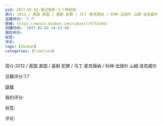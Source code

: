 ```yaml
---
pid: 2017-02-02-看过电影-七个神经病
简介: 2012 / 英国 美国 / 喜剧 犯罪 / 马丁·麦克唐纳 / 科林·法瑞尔 山姆·洛克威尔
豆瓣评分: '7.7'
链接: https://movie.douban.com/subject/6753166/
创建时间: '2017-02-02 14:53:30'
我的评分:
标签:
评论:
tags: [douban]
categories: [timeline]
---
```

简介:2012 / 英国 美国 / 喜剧 犯罪 / 马丁·麦克唐纳 / 科林·法瑞尔 山姆·洛克威尔

豆瓣评分:7.7

[链接](https://movie.douban.com/subject/6753166/)

我的评分:

标签:

评论:

